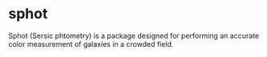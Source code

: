 # sphot

Sphot (Sersic phtometry) is a package designed for performing an accurate color measurement of galaxies in a crowded field.